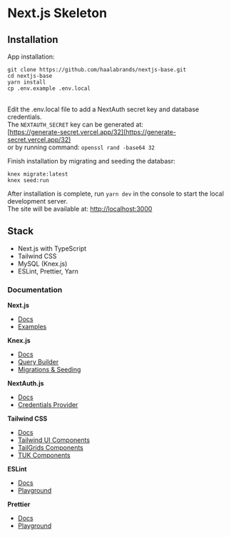 # Next.js Skeleton

## Installation

App installation:
```
git clone https://github.com/haalabrands/nextjs-base.git
cd nextjs-base
yarn install
cp .env.example .env.local
```

<br/>Edit the .env.local file to add a NextAuth secret key and database credentials.
<br/>The `NEXTAUTH_SECRET` key can be generated at:<br/>
[https://generate-secret.vercel.app/32](https://generate-secret.vercel.app/32)<br/>
or by running command:
`openssl rand -base64 32`

Finish installation by migrating and seeding the databasr:
```
knex migrate:latest
knex seed:run
```

After installation is complete, run `yarn dev` in the console to start the local development server.
<br/>The site will be available at: [http://localhost:3000](http://localhost:3000)

## Stack

- Next.js with TypeScript
- Tailwind CSS
- MySQL (Knex.js)
- ESLint, Prettier, Yarn

### Documentation

**Next.js**

- [Docs](https://nextjs.org/docs/getting-started 'Docs')
- [Examples](https://nextjs.org/examples 'Examples')

**Knex.js**

- [Docs](https://knexjs.org/guide/ 'Docs')
- [Query Builder](https://knexjs.org/guide/query-builder.html 'Query Builder')
- [Migrations & Seeding](https://knexjs.org/guide/migrations.html 'Migrations')

**NextAuth.js**

- [Docs](https://next-auth.js.org/getting-started/introduction 'Docs')
- [Credentials Provider](https://next-auth.js.org/providers/credentials 'Credentials Provider')

**Tailwind CSS**

- [Docs](https://tailwindcss.com/docs/installation 'Docs')
- [Tailwind UI Components](https://tailwindui.com/ 'Tailwind UI')
- [TailGrids Components](https://tailgrids.com/components 'TailGrids')
- [TUK Components](https://app.tailwinduikit.com/components 'Tailwind UI Kit')

**ESLint**

- [Docs](https://eslint.org/docs/latest/ 'Docs')
- [Playground](https://eslint.org/play/ 'Playground')

**Prettier**

- [Docs](https://prettier.io/docs 'Docs')
- [Playground](https://prettier.io/playground/ 'Playground')

